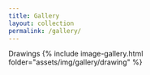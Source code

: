 ```yaml
---
title: Gallery
layout: collection
permalink: /gallery/
---
```


Drawings
{% include image-gallery.html folder="assets/img/gallery/drawing" %}

